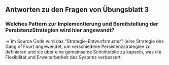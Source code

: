 ## Antworten zu den Fragen von Übungsblatt 3



###  Welches Pattern zur Implementierung und Bereitstellung der PersistenzStrategien wird hier angewandt?

-> Im Source Code wird das "Strategie-Entwurfsmuster" (eine Strategie des Gang of Four) angewendet,
um verschiedene Persistenzstrategien zu definieren und sie über eine gemeinsame Schnittstelle zu kapseln,
was die Flexibilität und Erweiterbarkeit des Systems verbessert.








